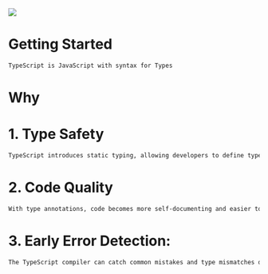 <!DOCTYPE html>
<html lang="en">
<head>
    <meta charset="UTF-8">
    <meta name="viewport" content="width=device-width, initial-scale=1.0">
</head>
<body>
<img src="[https://th.bing.com/th/id/OIP.b2Z9JpXGA7-nhe6Xm371AwHaEK?pid=ImgDet&rs=1](https://th.bing.com/th/id/R.a550bfd7a1b632ffef2b6f286d33c5e4?rik=5lReogthUtiKZQ&riu=http%3a%2f%2fmherman.org%2fassets%2fimg%2fblog%2ftypescript-logo.png&ehk=Fz138Juj9LIcI8wenE9S1JQbV94PcxeERNGINoBl3kM%3d&risl=&pid=ImgRaw&r=0)" width={200}  class="image"/>


# Getting Started 
``` bash
TypeScript is JavaScript with syntax for Types
```
# Why
# 1. Type Safety
``` bash 
TypeScript introduces static typing, allowing developers to define types for variables, function parameters, and return values.
```
# 2. Code Quality 
``` bash
With type annotations, code becomes more self-documenting and easier to understand.
```

# 3. Early Error Detection: 
``` bash
The TypeScript compiler can catch common mistakes and type mismatches during development.
```



</body>
</html>
